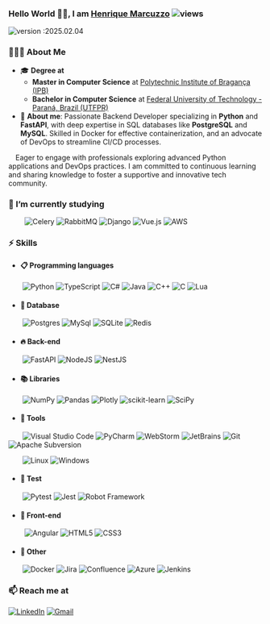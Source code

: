 ### Hello World 👋🏻, I am [Henrique Marcuzzo](https://github.com/hmarcuzzo)   ![views](https://komarev.com/ghpvc/?username=hmarcuzzo&style=flat-square&color=dd0031&label=Views)
![version :2025.02.04](https://img.shields.io/badge/version-2025.02.04-informational?style=for-the-badge) &nbsp;


### 👨🏻‍💻 **About Me**
- 🎓 **Degree at**
  - **Master in Computer Science** at [Polytechnic Institute of Bragança (IPB)](http://portal3.ipb.pt/index.php/pt/ipb)
  - **Bachelor in Computer Science** at [Federal University of Technology - Paraná, Brazil (UTFPR)](http://www.utfpr.edu.br/campus/campomourao)
- 💬 **About me**: Passionate Backend Developer specializing in **Python** and **FastAPI**, with deep expertise in SQL databases like **PostgreSQL** and **MySQL**. Skilled in Docker for effective containerization, and an advocate of DevOps to streamline CI/CD processes.

&emsp;Eager to engage with professionals exploring advanced Python applications and DevOps practices. I am committed to continuous learning and sharing knowledge to foster a supportive and innovative tech community.

### 🌱 I’m currently studying 
&emsp;&emsp;
![Celery](https://img.shields.io/badge/celery-%23a9cc54.svg?style=for-the-badge&logo=celery&logoColor=ddf4a4)
![RabbitMQ](https://img.shields.io/badge/Rabbitmq-FF6600?style=for-the-badge&logo=rabbitmq&logoColor=white)
![Django](https://img.shields.io/badge/django-%23092E20.svg?style=for-the-badge&logo=django&logoColor=white)
![Vue.js](https://img.shields.io/badge/vuejs-%2335495e.svg?style=for-the-badge&logo=vuedotjs&logoColor=%234FC08D)
![AWS](https://img.shields.io/badge/AWS-232F3E.svg?style=for-the-badge&logo=amazonwebservices&logoColor=white)


### ⚡ Skills

  - #### 📋 Programming languages
  &emsp;&emsp;![Python](https://img.shields.io/badge/python-3670A0?style=for-the-badge&logo=python&logoColor=ffdd54)
  ![TypeScript](https://img.shields.io/badge/typescript-%23007ACC.svg?style=for-the-badge&logo=typescript&logoColor=white)
  ![C#](https://img.shields.io/badge/c%23-%23239120.svg?style=for-the-badge&logo=csharp&logoColor=white)
  ![Java](https://img.shields.io/badge/java-%23ED8B00.svg?style=for-the-badge&logo=openjdk&logoColor=white)
  ![C++](https://img.shields.io/badge/c++-%2300599C.svg?style=for-the-badge&logo=c%2B%2B&logoColor=white)
  ![C](https://img.shields.io/badge/c-%2300599C.svg?style=for-the-badge&logo=c&logoColor=white)
  ![Lua](https://img.shields.io/badge/lua-%232C2D72.svg?style=for-the-badge&logo=lua&logoColor=white)

  - #### 💾 Database
  &emsp;&emsp;![Postgres](https://img.shields.io/badge/PostgreSQL-316192?style=for-the-badge&logo=postgresql&logoColor=white)
  ![MySql](https://img.shields.io/badge/MySQL-%232F5E8D.svg?&style=for-the-badge&logo=mysql&logoColor=white)
  ![SQLite](https://img.shields.io/badge/sqlite-%2307405e.svg?style=for-the-badge&logo=sqlite&logoColor=white)
  ![Redis](https://img.shields.io/badge/redis-%23DD0031.svg?style=for-the-badge&logo=redis&logoColor=white)
  
  - #### 🔥 Back-end
  &emsp;&emsp;![FastAPI](https://img.shields.io/badge/FastAPI-005571?style=for-the-badge&logo=fastapi)
  ![NodeJS](https://img.shields.io/badge/Node_js-339933?style=for-the-badge&logo=nodedotjs&logoColor=white)
  ![NestJS](https://img.shields.io/badge/nestjs-%23E0234E.svg?style=for-the-badge&logo=nestjs&logoColor=white)

  - #### 📚 Libraries
  &emsp;&emsp;![NumPy](https://img.shields.io/badge/numpy-%23013243.svg?style=for-the-badge&logo=numpy&logoColor=white)
  ![Pandas](https://img.shields.io/badge/pandas-%23150458.svg?style=for-the-badge&logo=pandas&logoColor=white)
  ![Plotly](https://img.shields.io/badge/Plotly-%233F4F75.svg?style=for-the-badge&logo=plotly&logoColor=white)
  ![scikit-learn](https://img.shields.io/badge/scikit--learn-%23F7931E.svg?style=for-the-badge&logo=scikit-learn&logoColor=white)
  ![SciPy](https://img.shields.io/badge/SciPy-%230C55A5.svg?style=for-the-badge&logo=scipy&logoColor=%white)

  - #### 🔧 Tools
  &emsp;&emsp;![Visual Studio Code](https://img.shields.io/badge/Visual%20Studio%20Code-0078d7.svg?style=for-the-badge&logo=visual-studio-code&logoColor=white)
  ![PyCharm](https://img.shields.io/badge/pycharm-143?style=for-the-badge&logo=pycharm&logoColor=black&color=black&labelColor=96d866)
  ![WebStorm](https://img.shields.io/badge/webstorm-143?style=for-the-badge&logo=webstorm&logoColor=black&color=black&labelColor=5ac5f3)
  ![JetBrains](https://img.shields.io/badge/jetbrains-000000.svg?style=for-the-badge&logo=jetbrains&logoColor=white&color=black&labelColor=000000)
  ![Git](https://img.shields.io/badge/git-%23F05033.svg?style=for-the-badge&logo=git&logoColor=white)
  ![Apache Subversion](https://img.shields.io/badge/subversion-%23809CC9.svg?style=for-the-badge&logo=subversion&logoColor=white)
  
  &emsp;&emsp;![Linux](https://img.shields.io/badge/Linux-FCC624?style=for-the-badge&logo=linux&logoColor=black)
  ![Windows](https://img.shields.io/badge/Windows-0078D6?style=for-the-badge&logo=windows&logoColor=white)
  
  
  - #### 🧪 Test
  &emsp;&emsp;![Pytest](https://img.shields.io/badge/pytest-%23ffffff.svg?style=for-the-badge&logo=pytest&logoColor=2f9fe3)
  ![Jest](https://img.shields.io/badge/-jest-%23C21325?style=for-the-badge&logo=jest&logoColor=white)
  ![Robot Framework](https://img.shields.io/badge/Robot%20Framework-000000.svg?style=for-the-badge&logo=robotframework&logoColor=white)

  - #### 🌈 Front-end
  &emsp;&emsp; ![Angular](https://img.shields.io/badge/angular-%23DD0031.svg?style=for-the-badge&logo=angular&logoColor=white)
  ![HTML5](https://img.shields.io/badge/html5-%23E34F26.svg?style=for-the-badge&logo=html5&logoColor=white)
  ![CSS3](https://img.shields.io/badge/css3-%231572B6.svg?style=for-the-badge&logo=css3&logoColor=white)

  - #### 🥅 Other
  &emsp;&emsp;![Docker](https://img.shields.io/badge/docker-%230db7ed.svg?style=for-the-badge&logo=docker&logoColor=white)
  ![Jira](https://img.shields.io/badge/jira-%230A0FFF.svg?style=for-the-badge&logo=jira&logoColor=white)
  ![Confluence](https://img.shields.io/badge/confluence-%23172BF4.svg?style=for-the-badge&logo=confluence&logoColor=white)
  ![Azure](https://img.shields.io/badge/azure-%230072C6.svg?style=for-the-badge&logo=azure-devops&logoColor=white)
  ![Jenkins](https://img.shields.io/badge/jenkins-%232C5263.svg?style=for-the-badge&logo=jenkins&logoColor=white)
    

### 📫 Reach me at
[![LinkedIn](https://img.shields.io/badge/linkedin-%230077B5.svg?style=for-the-badge&logo=linkedin&logoColor=white)](https://www.linkedin.com/in/hmarcuzzo/) 
[![Gmail](https://img.shields.io/badge/Gmail-D14836?style=for-the-badge&logo=gmail&logoColor=white)](mailto:henrique.souza.m06@gmail.com)
